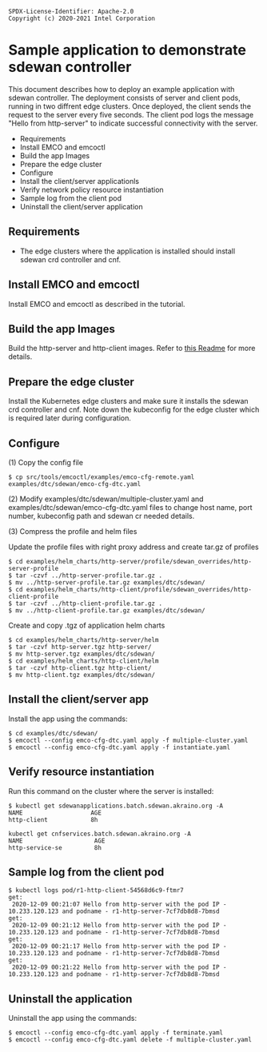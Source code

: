 ```text
SPDX-License-Identifier: Apache-2.0
Copyright (c) 2020-2021 Intel Corporation
```
<!-- omit in toc -->
# Sample application to demonstrate sdewan controller
This document describes how to deploy an example application with sdewan controller. The deployment consists of server and client pods, running in two diffrent edge clusters. Once deployed, the client sends the request to the server every five seconds. The client pod logs the message "Hello from http-server" to indicate successful connectivity with the server.

- Requirements
- Install EMCO and emcoctl
- Build the app Images
- Prepare the edge cluster
- Configure
- Install the client/server applicationls
- Verify network policy resource instantiation
- Sample log from the client pod
- Uninstall the client/server application

## Requirements
- The edge clusters where the application is installed should install sdewan crd controller and cnf.

## Install EMCO and emcoctl
Install EMCO and emcoctl as described in the tutorial.

## Build the app Images
Build the http-server and http-client images. Refer to [this Readme](../../test-apps/README.md) for more details.

## Prepare the edge cluster
Install the Kubernetes edge clusters and make sure it installs the sdewan crd controller and cnf. Note down the kubeconfig for the edge cluster which is required later during configuration.

## Configure
(1) Copy the config file
```shell
$ cp src/tools/emcoctl/examples/emco-cfg-remote.yaml examples/dtc/sdewan/emco-cfg-dtc.yaml
```
(2) Modify examples/dtc/sdewan/multiple-cluster.yaml and examples/dtc/sdewan/emco-cfg-dtc.yaml files to change host name, port number, kubeconfig path and sdewan cr needed details.

(3) Compress the profile and helm files

Update the profile files with right proxy address and create tar.gz of profiles
```shell
$ cd examples/helm_charts/http-server/profile/sdewan_overrides/http-server-profile
$ tar -czvf ../http-server-profile.tar.gz .
$ mv ../http-server-profile.tar.gz examples/dtc/sdewan/
$ cd examples/helm_charts/http-client/profile/sdewan_overrides/http-client-profile
$ tar -czvf ../http-client-profile.tar.gz .
$ mv ../http-client-profile.tar.gz examples/dtc/sdewan/
```
Create and copy .tgz of application helm charts
```shell
$ cd examples/helm_charts/http-server/helm
$ tar -czvf http-server.tgz http-server/
$ mv http-server.tgz examples/dtc/sdewan/
$ cd examples/helm_charts/http-client/helm
$ tar -czvf http-client.tgz http-client/
$ mv http-client.tgz examples/dtc/sdewan/
```

## Install the client/server app
Install the app using the commands:
```shell
$ cd examples/dtc/sdewan/
$ emcoctl --config emco-cfg-dtc.yaml apply -f multiple-cluster.yaml
$ emcoctl --config emco-cfg-dtc.yaml apply -f instantiate.yaml
```

## Verify resource instantiation
Run this command on the cluster where the server is installed:
```shell
$ kubectl get sdewanapplications.batch.sdewan.akraino.org -A
NAME                   AGE
http-client            8h
```
```shell
kubectl get cnfservices.batch.sdewan.akraino.org -A
NAME                    AGE
http-service-se         8h
```
## Sample log from the client pod

```shell
$ kubectl logs pod/r1-http-client-54568d6c9-ftmr7
get:
 2020-12-09 00:21:07 Hello from http-server with the pod IP - 10.233.120.123 and podname - r1-http-server-7cf7db8d8-7bmsd
get:
 2020-12-09 00:21:12 Hello from http-server with the pod IP - 10.233.120.123 and podname - r1-http-server-7cf7db8d8-7bmsd
get:
 2020-12-09 00:21:17 Hello from http-server with the pod IP - 10.233.120.123 and podname - r1-http-server-7cf7db8d8-7bmsd
get:
 2020-12-09 00:21:22 Hello from http-server with the pod IP - 10.233.120.123 and podname - r1-http-server-7cf7db8d8-7bmsd
```

## Uninstall the application
Uninstall the app using the commands:
```shell
$ emcoctl --config emco-cfg-dtc.yaml apply -f terminate.yaml
$ emcoctl --config emco-cfg-dtc.yaml delete -f multiple-cluster.yaml
```
